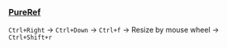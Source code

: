 ### [PureRef](https://pureref.com)

`Ctrl+Right` → `Ctrl+Down` → `Ctrl+f` → Resize by mouse wheel → `Ctrl+Shift+r`